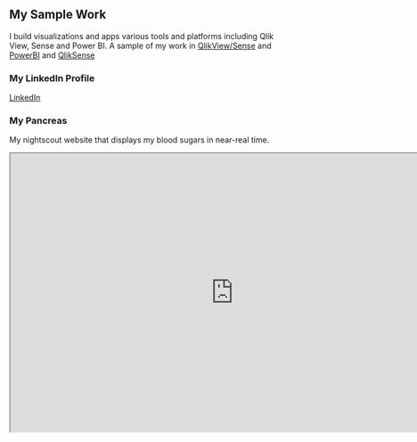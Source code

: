 ## My Sample Work

I build visualizations and apps various tools and platforms including Qlik View, Sense and Power BI. 
A sample of my work in 
[QlikView/Sense](https://rashmicool.github.io/qlik/Portfolio_QlikV2.pdf) and 
[PowerBI](https://rashmicool.github.io/qlik/Portfolio_PowerBI.pdf) and 
[QlikSense](https://rashmicool.github.io/qlik/PimaDiabetesPPT.pptx)


### My LinkedIn Profile
[LinkedIn](https://www.linkedin.com/in/rashmi-deshpande-5a325a139/)

### My Pancreas
My nightscout website that displays my blood sugars in near-real time.
<iframe src="https://rashdexcgm.herokuapp.com/" height="500" width="800"></iframe> 
